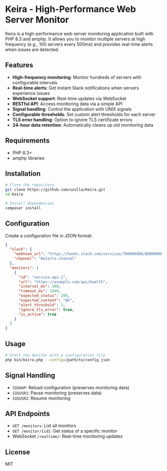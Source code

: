 # Keira - High-Performance Web Server Monitor

Keira is a high-performance web server monitoring application built with PHP 8.3 and amphp. It allows you to monitor multiple servers at high frequency (e.g., 100 servers every 500ms) and provides real-time alerts when issues are detected.

## Features

- **High-frequency monitoring**: Monitor hundreds of servers with configurable intervals
- **Real-time alerts**: Get instant Slack notifications when servers experience issues
- **WebSocket support**: Real-time updates via WebSocket
- **RESTful API**: Access monitoring data via a simple API
- **Signal handling**: Control the application with UNIX signals
- **Configurable thresholds**: Set custom alert thresholds for each server
- **TLS error handling**: Option to ignore TLS certificate errors
- **24-hour data retention**: Automatically cleans up old monitoring data

## Requirements

- PHP 8.3+
- amphp libraries

## Installation

```bash
# Clone the repository
git clone https://github.com/uzulla/Keira.git
cd Keira

# Install dependencies
composer install
```

## Configuration

Create a configuration file in JSON format:

```json
{
  "slack": {
    "webhook_url": "https://hooks.slack.com/services/T00000000/B0000000/XXXXXXXXXXXXXXXXXXXXXXXX",
    "channel": "#alerts-channel"
  },
  "monitors": [
    {
      "id": "service-api-1",
      "url": "https://example.com/api/health",
      "interval_ms": 500,
      "timeout_ms": 1000,
      "expected_status": 200,
      "expected_content": "OK",
      "alert_threshold": 3,
      "ignore_tls_error": true,
      "is_active": true
    }
  ]
}
```

## Usage

```bash
# Start the monitor with a configuration file
php bin/keira.php --config=/path/to/config.json
```

## Signal Handling

- `SIGHUP`: Reload configuration (preserves monitoring data)
- `SIGUSR1`: Pause monitoring (preserves data)
- `SIGUSR2`: Resume monitoring

## API Endpoints

- `GET /monitors`: List all monitors
- `GET /monitor/{id}`: Get status of a specific monitor
- WebSocket `/realtime/`: Real-time monitoring updates

## License

MIT

